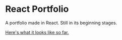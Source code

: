 # React Portfolio

A portfolio made in React. Still in its beginning stages.

[Here's what it looks like so far.](https://robertareedy.github.io/react-portfolio/)

